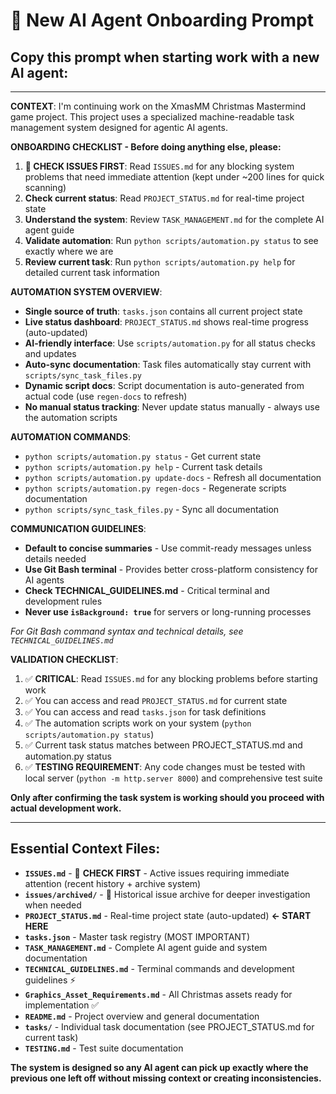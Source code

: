 # 🤖 New AI Agent Onboarding Prompt

## Copy this prompt when starting work with a new AI agent:

---

**CONTEXT**: I'm continuing work on the XmasMM Christmas Mastermind game project. This project uses a specialized machine-readable task management system designed for agentic AI agents.

**ONBOARDING CHECKLIST - Before doing anything else, please:**

1. **🚨 CHECK ISSUES FIRST**: Read `ISSUES.md` for any blocking system problems that need immediate attention (kept under ~200 lines for quick scanning)
2. **Check current status**: Read `PROJECT_STATUS.md` for real-time project state
3. **Understand the system**: Review `TASK_MANAGEMENT.md` for the complete AI agent guide  
4. **Validate automation**: Run `python scripts/automation.py status` to see exactly where we are
5. **Review current task**: Run `python scripts/automation.py help` for detailed current task information

**AUTOMATION SYSTEM OVERVIEW**:
- **Single source of truth**: `tasks.json` contains all current project state
- **Live status dashboard**: `PROJECT_STATUS.md` shows real-time progress (auto-updated)
- **AI-friendly interface**: Use `scripts/automation.py` for all status checks and updates
- **Auto-sync documentation**: Task files automatically stay current with `scripts/sync_task_files.py`
- **Dynamic script docs**: Script documentation is auto-generated from actual code (use `regen-docs` to refresh)
- **No manual status tracking**: Never update status manually - always use the automation scripts

**AUTOMATION COMMANDS**:
- `python scripts/automation.py status` - Get current state
- `python scripts/automation.py help` - Current task details
- `python scripts/automation.py update-docs` - Refresh all documentation
- `python scripts/automation.py regen-docs` - Regenerate scripts documentation
- `python scripts/sync_task_files.py` - Sync all documentation

**COMMUNICATION GUIDELINES**:
- **Default to concise summaries** - Use commit-ready messages unless details needed
- **Use Git Bash terminal** - Provides better cross-platform consistency for AI agents
- **Check TECHNICAL_GUIDELINES.md** - Critical terminal and development rules
- **Never use `isBackground: true`** for servers or long-running processes

*For Git Bash command syntax and technical details, see `TECHNICAL_GUIDELINES.md`*

**VALIDATION CHECKLIST**:
1. ✅ **CRITICAL**: Read `ISSUES.md` for any blocking problems before starting work
2. ✅ You can access and read `PROJECT_STATUS.md` for current state
3. ✅ You can access and read `tasks.json` for task definitions
4. ✅ The automation scripts work on your system (`python scripts/automation.py status`)
5. ✅ Current task status matches between PROJECT_STATUS.md and automation.py status
6. ✅ **TESTING REQUIREMENT**: Any code changes must be tested with local server (`python -m http.server 8000`) and comprehensive test suite

**Only after confirming the task system is working should you proceed with actual development work.**

---

## Essential Context Files:
- **`ISSUES.md`** - 🚨 **CHECK FIRST** - Active issues requiring immediate attention (recent history + archive system)
- **`issues/archived/`** - 📁 Historical issue archive for deeper investigation when needed
- **`PROJECT_STATUS.md`** - Real-time project state (auto-updated) **← START HERE**
- **`tasks.json`** - Master task registry (MOST IMPORTANT)
- **`TASK_MANAGEMENT.md`** - Complete AI agent guide and system documentation
- **`TECHNICAL_GUIDELINES.md`** - Terminal commands and development guidelines ⚡
- **`Graphics_Asset_Requirements.md`** - All Christmas assets ready for implementation ✅
- **`README.md`** - Project overview and general documentation
- **`tasks/`** - Individual task documentation (see PROJECT_STATUS.md for current task)
- **`TESTING.md`** - Test suite documentation

**The system is designed so any AI agent can pick up exactly where the previous one left off without missing context or creating inconsistencies.**
